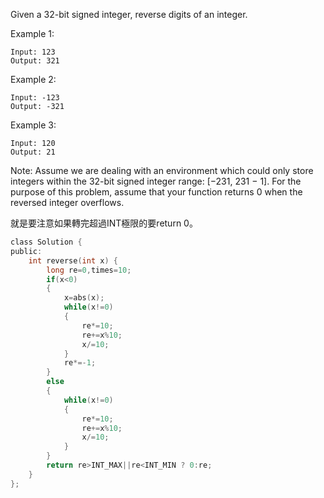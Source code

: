 Given a 32-bit signed integer, reverse digits of an integer.

Example 1:
```
Input: 123
Output: 321
```
Example 2:
```
Input: -123
Output: -321
```
Example 3:
```
Input: 120
Output: 21
```
Note:
Assume we are dealing with an environment which could only store integers within the 32-bit signed integer range: [−231,  231 − 1]. For the purpose of this problem, assume that your function returns 0 when the reversed integer overflows.

就是要注意如果轉完超過INT極限的要return 0。


```c
class Solution {
public:
    int reverse(int x) {
        long re=0,times=10;
        if(x<0)
        {
            x=abs(x);
            while(x!=0)
            {
                re*=10;
                re+=x%10;
                x/=10;
            }
            re*=-1;
        }
        else
        {
            while(x!=0)
            {
                re*=10;
                re+=x%10;
                x/=10;
            }
        }
        return re>INT_MAX||re<INT_MIN ? 0:re;
    }
};
```
